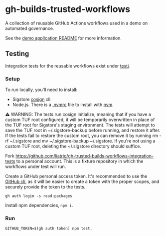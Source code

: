 # gh-builds-trusted-workflows

A collection of reusable GitHub Actions workflows used in a demo on automated governance.

See the [demo application README](https://github.com/liatrio/gh-trusted-builds-app#workflows) for more information.

## Testing

Integration tests for the reusable workflows exist under [test/](test).

### Setup

To run locally, you'll need to install:
- Sigstore [cosign](https://docs.sigstore.dev/cosign/installation/) cli
- Node.js. There is a [.nvmrc](.nvmrc) file to install with [nvm](https://github.com/nvm-sh/nvm).

⚠️ WARNING: The tests run cosign initialize, meaning that if you have a custom TUF root configured, it will be temporarily overwritten in place of the TUF root for Sigstore's staging environment. 
The tests will attempt to save the TUF root in ~/.sigstore-backup before running, and restore it after.
If the tests fail to restore the custom root, you can remove it by running rm -rf ~/.sigstore and mv ~/.sigstore-backup ~/.sigstore. 
If you're not using a custom TUF root, deleting the ~/.sigstore directory should suffice.

Fork https://github.com/liatrio/gh-trusted-builds-workflows-integration-tests to a personal account.
This is a fixture repository in which the workflows under test will run.

Create a GitHub personal access token. 
It's recommended to use the [GitHub cli](https://cli.github.com/),
as it will be easier to create a token with the proper scopes, 
and securely provide the token to the tests.

`gh auth login -s read:packages`

Install npm dependencies, `npm i`.

### Run

`GITHUB_TOKEN=$(gh auth token) npm test.`
